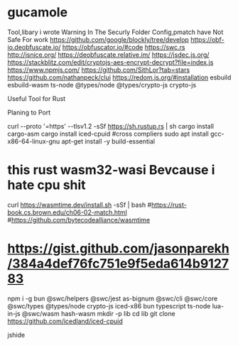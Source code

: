 # gucamole
Tool,libary i wrote
Warning In The Securly Folder Config,pmatch have Not Safe For work 
https://github.com/google/blockly/tree/develop
https://obf-io.deobfuscate.io/
https://obfuscator.io/#code
https://swc.rs
http://jsnice.org/
https://deobfuscate.relative.im/
https://jsdec.js.org/
https://stackblitz.com/edit/cryptojs-aes-encrypt-decrypt?file=index.js
https://www.npmjs.com/
https://github.com/SithLor?tab=stars
https://github.com/nathanpeck/clui
https://redom.js.org/#installation
esbuild esbuild-wasm ts-node @types/node @types/crypto-js crypto-js



Useful Tool for Rust


Planing to Port 

curl --proto '=https' --tlsv1.2 -sSf https://sh.rustup.rs | sh
cargo install cargo-asm
cargo install iced-cpuid
#cross compliers
sudo apt install gcc-x86-64-linux-gnu
apt-get install -y build-essential
# this rust wasm32-wasi Bevcause i hate cpu shit
curl https://wasmtime.dev/install.sh -sSf | bash
#https://rust-book.cs.brown.edu/ch06-02-match.html
#https://github.com/bytecodealliance/wasmtime
# https://gist.github.com/jasonparekh/384a4def76fc751e9f5eda614b912783
npm i -g bun @swc/helpers @swc/jest as-bignum @swc/cli @swc/core @swc/types @types/node crypto-js iced-x86 bun typescript ts-node lua-in-js @swc/wasm hash-wasm
mkdir -p lib
cd lib
git clone https://github.com/icedland/iced-cpuid




jshide 
